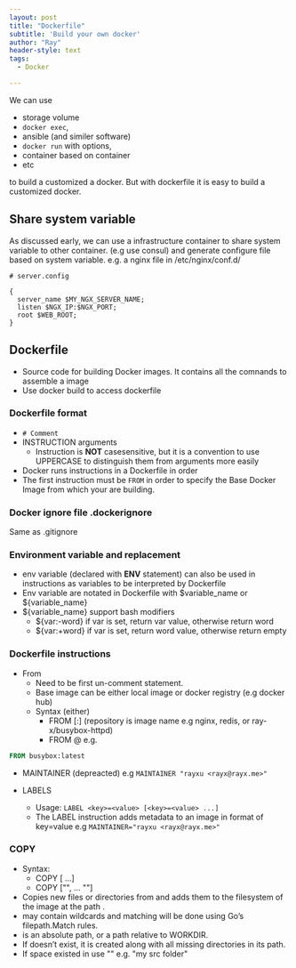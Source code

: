 ```yaml
---
layout: post
title: "Dockerfile"
subtitle: 'Build your own docker'
author: "Ray"
header-style: text
tags:
  - Docker

---
```

We can use 
* storage volume
* `docker exec`, 
* ansible (and similer software) 
* `docker run` with options, 
* container based on container
* etc
 
to build a customized a docker. But with dockerfile it is easy to build a customized docker.


## Share system variable
As discussed early, we can use a infrastructure container to share system variable to other container. (e.g use consul)
and generate configure file based on system variable. e.g. a nginx file in /etc/nginx/conf.d/
```
# server.config

{
  server_name $MY_NGX_SERVER_NAME;
  listen $NGX_IP:$NGX_PORT;
  root $WEB_ROOT;
}
```

## Dockerfile
* Source code for building Docker images. It contains all the comnands to assemble a image
* Use docker build to access dockerfile

### Dockerfile format
  * `# Comment`
  * INSTRUCTION arguments
    * Instruction is **NOT** casesensitive, but it is a convention to use UPPERCASE to distinguish them from arguments more easily
  * Docker runs instructions in a Dockerfile in order
  * The first instruction must be `FROM` in order to specify the Base Docker Image from which your are building.

### Docker ignore file  .dockerignore 
Same as .gitignore

### Environment variable and replacement
* env variable (declared with **ENV** statement) can also be used in instructions as variables to be interpreted by Dockerfile
* Env variable are notated in Dockerfile with $variable_name or ${variable_name}
* ${variable_name} support bash modifiers
  * ${var:-word} if var is set, return var value, otherwise return word
  * ${var:+word} if var is set, return word value, otherwise return empty

### Dockerfile instructions
* From 
  * Need to be first un-comment statement.
  * Base image can be either local image or docker registry (e.g docker hub)
  * Syntax (either)
    * FROM <repository>[:<tag>] (repository is image name e.g nginx, redis, or ray-x/busybox-httpd)
    * FROM <repository>@<digest-hash> 
e.g.
```Dockerfile
FROM busybox:latest
```


*  MAINTAINER (depreacted)
  e.g `MAINTAINER "rayxu <rayx@rayx.me>"`

* LABELS
  * Usage: `LABEL <key>=<value> [<key>=<value> ...]`
  * The LABEL instruction adds metadata to an image in format of key=value e.g  `MAINTAINER="rayxu <rayx@rayx.me>"`

### COPY
  * Syntax:
    *  COPY <src> [<src> ...] <dest>
    *  COPY ["<src>", ... "<dest>"]
  * Copies new files or directories from <src> and adds them to the filesystem of the image at the path <dest>.
  * <src> may contain wildcards and matching will be done using Go’s filepath.Match rules.
  * <dest> is an absolute path, or a path relative to WORKDIR.
  * If <dest> doesn’t exist, it is created along with all missing directories in its path.
  * If space existed in <src> use "<src>" e.g. "my src folder"

